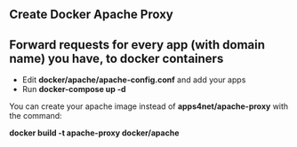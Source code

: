 ## Create Docker Apache Proxy

## Forward requests for every app (with domain name) you have, to docker containers

* Edit **docker/apache/apache-config.conf** and add your apps
* Run **docker-compose up -d**

You can create your apache image instead of **apps4net/apache-proxy** with the command:

**docker build -t apache-proxy docker/apache**
